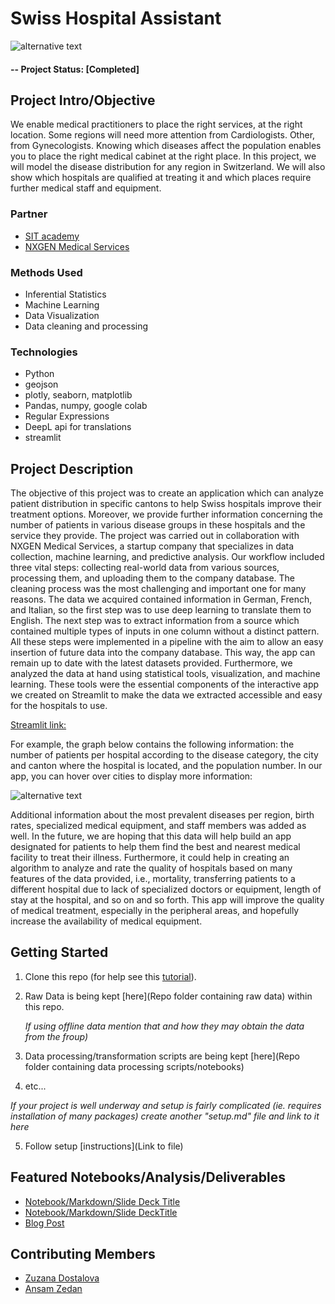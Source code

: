 # Swiss Hospital Assistant



![alternative text](https://encrypted-tbn0.gstatic.com/images?q=tbn:ANd9GcRnzH-O7qsG29l9Gv7t6i26QRsf2mvvIqB40A&usqp=CAU)


#### -- Project Status: [Completed]

## Project Intro/Objective
We enable medical practitioners to place the right services, at the right location. Some regions will need more attention from Cardiologists. Other, from Gynecologists. Knowing which diseases affect the population enables you to place the right medical cabinet at the right place. In this project, we will model the disease distribution for any region in Switzerland. We will also show which hospitals are qualified at treating it and which places require further medical staff and equipment.

### Partner
* [SIT academy](https://sit.academy/)
* [NXGEN Medical Services](https://nms.health/)

### Methods Used
* Inferential Statistics
* Machine Learning
* Data Visualization
* Data cleaning and processing

### Technologies
* Python
* geojson
* plotly, seaborn, matplotlib
* Pandas, numpy, google colab
* Regular Expressions
* DeepL api for translations
* streamlit

## Project Description 

The objective of this project was to create an application which can analyze patient distribution in specific cantons to help Swiss hospitals improve their treatment options. Moreover, we provide further information concerning the number of patients in various disease groups in these hospitals and the service they provide.
The project was carried out in collaboration with NXGEN Medical Services, a startup company that specializes in data collection, machine learning, and predictive analysis. 
Our workflow included three vital steps: collecting real-world data from various sources, processing them, and uploading them to the company database. The cleaning process was the most challenging and important one for many reasons. The data we acquired contained information in German, French, and Italian, so the first step was to use deep learning to translate them to English. The next step was to extract information from a source which contained multiple types of inputs in one column without a distinct pattern. All these steps were implemented in a pipeline with the aim to allow an easy insertion of future data into the company database. This way, the app can remain up to date with the latest datasets provided. Furthermore, we analyzed the data at hand using statistical tools, visualization, and machine learning. These tools were the essential components of the interactive app we created on Streamlit to make the data we extracted accessible and easy for the hospitals to use.

[Streamlit link:](https://share.streamlit.io/ansamz/hospitals-and-diseases-in-switzerland/main/notebooks/AZ-streamlit.py)

For example, the graph below contains the following information: the number of patients per hospital according to the disease category, the city and canton where the hospital is located, and the population number. In our app, you can hover over cities to display more information:

![alternative text](https://encrypted-tbn0.gstatic.com/images?q=tbn:ANd9GcRnzH-O7qsG29l9Gv7t6i26QRsf2mvvIqB40A&usqp=CAU)

Additional information about the most prevalent diseases per region, birth rates, specialized medical equipment, and staff members was added as well.
In the future, we are hoping that this data will help build an app designated for patients to help them find the best and nearest medical facility to treat their illness. Furthermore, it could help in creating an algorithm to analyze and rate the quality of hospitals based on many features of the data provided, i.e., mortality, transferring patients to a different hospital due to lack of specialized doctors or equipment, length of stay at the hospital, and so on and so forth. 
This app will improve the quality of medical treatment, especially in the peripheral areas, and hopefully increase the availability of medical equipment.



## Getting Started

1. Clone this repo (for help see this [tutorial](https://help.github.com/articles/cloning-a-repository/)).
2. Raw Data is being kept [here](Repo folder containing raw data) within this repo.

    *If using offline data mention that and how they may obtain the data from the froup)*

3. Data processing/transformation scripts are being kept [here](Repo folder containing data processing scripts/notebooks)
4. etc...

*If your project is well underway and setup is fairly complicated (ie. requires installation of many packages)
create another "setup.md" file and link to it here*

5. Follow setup [instructions](Link to file)

## Featured Notebooks/Analysis/Deliverables
* [Notebook/Markdown/Slide Deck Title](link)
* [Notebook/Markdown/Slide DeckTitle](link)
* [Blog Post](link)


## Contributing Members

 - [Zuzana Dostalova](https://github.com/zuzanadostalova)
 - [Ansam Zedan](https://github.com/ansamz)
